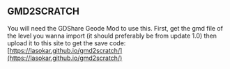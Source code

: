 ## GMD2SCRATCH
You will need the GDShare Geode Mod to use this. First, get the gmd file of the level you wanna import (it should preferably be from update 1.0) then upload it to this site to get the save code:
[https://lasokar.github.io/gmd2scratch/](https://lasokar.github.io/gmd2scratch/)
